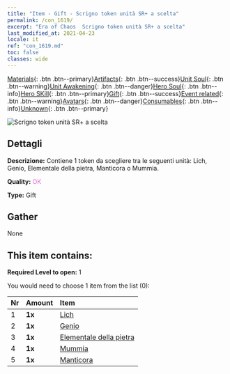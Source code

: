 ```yaml
---
title: "Item - Gift - Scrigno token unità SR+ a scelta"
permalink: /con_1619/
excerpt: "Era of Chaos  Scrigno token unità SR+ a scelta"
last_modified_at: 2021-04-23
locale: it
ref: "con_1619.md"
toc: false
classes: wide
---
```

 [Materials](/ItemsIT/){: .btn .btn--primary}[Artifacts](/ItemsIT/Artifacts/){: .btn .btn--success}[Unit Soul](/ItemsIT/UnitSoul/){: .btn .btn--warning}[Unit Awakening](/ItemsIT/UnitAwakening/){: .btn .btn--danger}[Hero Soul](/ItemsIT/HeroSoul/){: .btn .btn--info}[Hero SKill](/ItemsIT/HeroSkill/){: .btn .btn--primary}[Gift](/ItemsIT/Gift/){: .btn .btn--success}[Event related](/ItemsIT/Events/){: .btn .btn--warning}[Avatars](/ItemsIT/Avatars/){: .btn .btn--danger}[Consumables](/ItemsIT/Consumables/){: .btn .btn--info}[Unknown](/ItemsIT/Unknown/){: .btn .btn--primary}

 ![Scrigno token unità SR+ a scelta](/images/t/i_907235.png)

## Dettagli
 **Descrizione:** Contiene 1 token da scegliere tra le seguenti unità: Lich, Genio, Elementale della pietra, Manticora o Mummia.

 **Quality:** <span style="color: #DA70D6">OK</span>

 **Type:** Gift

## Gather

  None

## This item contains:

 **Required Level to open:** 1

 You would need to choose 1 item from the list (0):

  | Nr | Amount |     Item    |
  |:---|:-------|:------------|
  | 1 |  **1x** | [Lich](/ItemsIT/unt_212/) |  | 
  | 2 |  **1x** | [Genio](/ItemsIT/unt_239/) |  | 
  | 3 |  **1x** | [Elementale della pietra](/ItemsIT/unt_266/) |  | 
  | 4 |  **1x** | [Mummia](/ItemsIT/unt_215/) |  | 
  | 5 |  **1x** | [Manticora](/ItemsIT/unt_249/) |  | 
